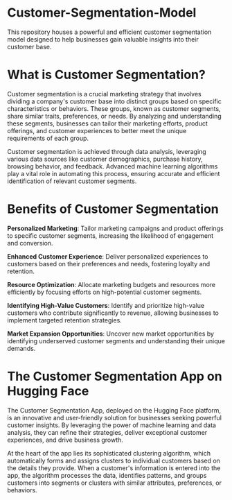 # Customer-Segmentation-Model
This repository houses a powerful and efficient customer segmentation model designed to help businesses gain valuable insights into their customer base. 

# What is Customer Segmentation?
Customer segmentation is a crucial marketing strategy that involves dividing a company's customer base into distinct groups based on specific characteristics or behaviors. These groups, known as customer segments, share similar traits, preferences, or needs. By analyzing and understanding these segments, businesses can tailor their marketing efforts, product offerings, and customer experiences to better meet the unique requirements of each group.

Customer segmentation is achieved through data analysis, leveraging various data sources like customer demographics, purchase history, browsing behavior, and feedback. Advanced machine learning algorithms play a vital role in automating this process, ensuring accurate and efficient identification of relevant customer segments.

# Benefits of Customer Segmentation
**Personalized Marketing**: Tailor marketing campaigns and product offerings to specific customer segments, increasing the likelihood of engagement and conversion.

**Enhanced Customer Experience**: Deliver personalized experiences to customers based on their preferences and needs, fostering loyalty and retention.

**Resource Optimization**: Allocate marketing budgets and resources more efficiently by focusing efforts on high-potential customer segments.

**Identifying High-Value Customers**: Identify and prioritize high-value customers who contribute significantly to revenue, allowing businesses to implement targeted retention strategies.

**Market Expansion Opportunities**: Uncover new market opportunities by identifying underserved customer segments and understanding their unique demands.

# The Customer Segmentation App on Hugging Face
The Customer Segmentation App, deployed on the Hugging Face platform, is an innovative and user-friendly solution for businesses seeking powerful customer insights.  By leveraging the power of machine learning and data analysis, they can refine their strategies, deliver exceptional customer experiences, and drive business growth. 


At the heart of the app lies its sophisticated clustering algorithm, which automatically forms and assigns clusters to individual customers based on the details they provide. When a customer's information is entered into the app, the algorithm processes the data, identifies patterns, and groups customers into segments or clusters with similar attributes, preferences, or behaviors.


